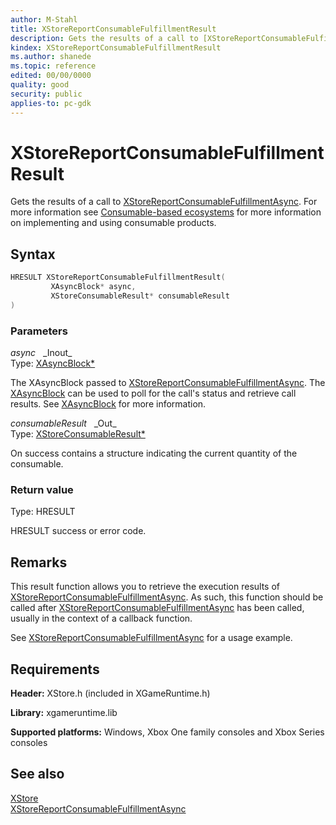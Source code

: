 ```yaml
---
author: M-Stahl
title: XStoreReportConsumableFulfillmentResult
description: Gets the results of a call to [XStoreReportConsumableFulfillmentAsync](xstorereportconsumablefulfillmentasync.md).
kindex: XStoreReportConsumableFulfillmentResult
ms.author: shanede
ms.topic: reference
edited: 00/00/0000
quality: good
security: public
applies-to: pc-gdk
---
```


# XStoreReportConsumableFulfillmentResult  

Gets the results of a call to [XStoreReportConsumableFulfillmentAsync](xstorereportconsumablefulfillmentasync.md).  For more information see [Consumable-based ecosystems](../../../../commerce/fundamentals/xstore-consumable-based-ecosystems.md) for more information on implementing and using consumable products.

## Syntax  
  
```cpp
HRESULT XStoreReportConsumableFulfillmentResult(  
         XAsyncBlock* async,  
         XStoreConsumableResult* consumableResult  
)  
```  
  
### Parameters  
  
*async* &nbsp;&nbsp;\_Inout\_  
Type: [XAsyncBlock*](../../xasync/structs/xasyncblock.md)  
  
The XAsyncBlock passed to [XStoreReportConsumableFulfillmentAsync](xstorereportconsumablefulfillmentasync.md). The [XAsyncBlock](../../xasync/structs/xasyncblock.md) can be used to poll for the call's status and retrieve call results. See [XAsyncBlock](../../xasync/structs/xasyncblock.md) for more information.   
  
*consumableResult* &nbsp;&nbsp;\_Out\_  
Type: [XStoreConsumableResult*](../structs/xstoreconsumableresult.md)  
  
On success contains a structure indicating the current quantity of the consumable.   
  
### Return value
Type: HRESULT
  
HRESULT success or error code.  
  
## Remarks  
  
This result function allows you to retrieve the execution results of [XStoreReportConsumableFulfillmentAsync](xstorereportconsumablefulfillmentasync.md). As such, this function should be called after [XStoreReportConsumableFulfillmentAsync](xstorereportconsumablefulfillmentasync.md) has been called, usually in the context of a callback function.  
  
See [XStoreReportConsumableFulfillmentAsync](xstorereportconsumablefulfillmentasync.md) for a usage example.
  
## Requirements  
  
**Header:** XStore.h (included in XGameRuntime.h)
  
**Library:** xgameruntime.lib
  
**Supported platforms:** Windows, Xbox One family consoles and Xbox Series consoles  
  
## See also  
[XStore](../xstore_members.md)  
[XStoreReportConsumableFulfillmentAsync](xstorereportconsumablefulfillmentasync.md)  
  